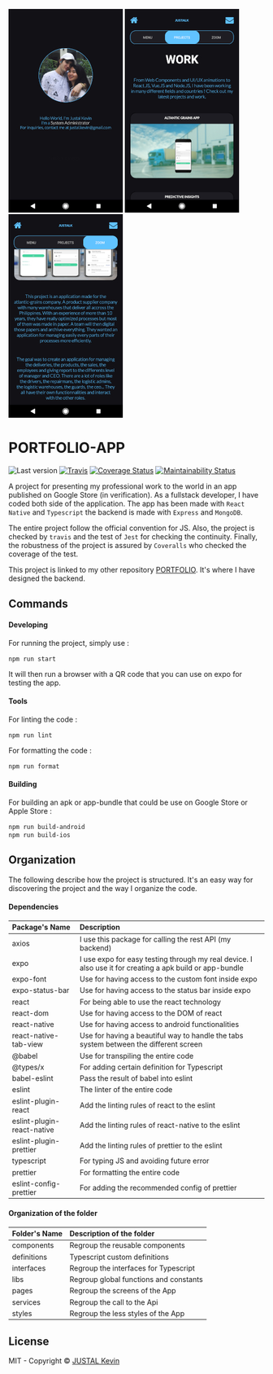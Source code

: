 ![Alt text](documentation/imgs/1.jpg?raw=true "PORTFOLIO-Flowchart")
![Alt text](documentation/imgs/2.jpg?raw=true "PORTFOLIO-Flowchart")
![Alt text](documentation/imgs/3.jpg?raw=true "PORTFOLIO-Flowchart")

# PORTFOLIO-APP

![Last version](https://img.shields.io/github/v/tag/justalk/portfolio-app.svg?style=flat-square)
[![Travis](https://img.shields.io/travis/com/justalk/portfolio.svg?style=flat-square)](https://travis-ci.com/github/JustalK/portfolio)
[![Coverage Status](https://coveralls.io/repos/github/JustalK/PORTFOLIO/badge.svg?branch=master&style=flat-square)](https://coveralls.io/github/JustalK/PORTFOLIO?branch=master)
[![Maintainability Status](https://api.codeclimate.com/v1/badges/45c256d13f79636ec78f/maintainability)](https://codeclimate.com/github/JustalK/PORTFOLIO/maintainability)

A project for presenting my professional work to the world in an app published on Google Store (in verification). As a fullstack developer, I have coded both side of the application. The app has been made with `React Native` and `Typescript` the backend is made with `Express` and `MongoDB`.

The entire project follow the official convention for JS. Also, the project is checked by `travis` and the test of `Jest` for checking the continuity. Finally, the robustness of the project is assured by `Coveralls` who checked the coverage of the test.

This project is linked to my other repository [PORTFOLIO](https://github.com/JustalK/PORTFOLIO). It's where I have designed the backend.

## Commands

#### Developing

For running the project, simply use :

```
npm run start
```

It will then run a browser with a QR code that you can use on expo for testing the app.

#### Tools

For linting the code :
```
npm run lint
```

For formatting the code :
```
npm run format
```

#### Building

For building an apk or app-bundle that could be use on Google Store or Apple Store :
```
npm run build-android
npm run build-ios
```

## Organization

The following describe how the project is structured. It's an easy way for discovering the project and the way I organize the code.

#### Dependencies

| Package's Name             | Description                                              |
| :------------------------- | :------------------------------------------------------- |
| axios                      | I use this package for calling the rest API (my backend) |
| expo                       | I use expo for easy testing through my real device. I also use it for creating a apk build or app-bundle                                                  |
| expo-font                  | Use for having access to the custom font inside expo     |
| expo-status-bar            | Use for having access to the status bar inside expo      |
| react                      | For being able to use the react technology               |
| react-dom                  | Use for having access to the DOM of react                |
| react-native               | Use for having access to android functionalities         |
| react-native-tab-view      | Use for having a beautiful way to handle the tabs system between the different screen                                                                    |
| @babel                     | Use for transpiling the entire code                      |
| @types/x                   | For adding certain definition for Typescript             |
| babel-eslint               | Pass the result of babel into eslint                     |
| eslint                     | The linter of the entire code                            |
| eslint-plugin-react        | Add the linting rules of react to the eslint             |
| eslint-plugin-react-native | Add the linting rules of react-native to the eslint      |
| eslint-plugin-prettier     | Add the linting rules of prettier to the eslint          |
| typescript                 | For typing JS and avoiding future error                  |
| prettier                   | For formatting the entire code                           |
| eslint-config-prettier     | For adding the recommended config of prettier            |

#### Organization of the folder

| Folder's Name | Description of the folder                        |
| :------------ | :----------------------------------------------- |
| components    | Regroup the reusable components                  |
| definitions   | Typescript custom definitions                    |
| interfaces    | Regroup the interfaces for Typescript            |
| libs          | Regroup global functions and constants           |
| pages         | Regroup the screens of the App                   |
| services      | Regroup the call to the Api                      |
| styles        | Regroup the less styles of the App               |

## License

MIT - Copyright &copy; [JUSTAL Kevin](http://justalk.online/)

